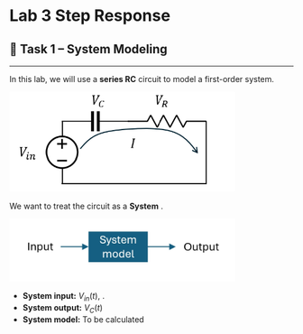 # Lab 3 Step Response


## :dart: Task 1 – System Modeling
---

In this lab, we will use a **series RC** circuit to model a first-order system.

<img src="Pic/RCdiagram.png" width="400"> 

We want to treat the circuit as a **System** . 

<img src="Pic/system1.png" width="400"> 

- **System input:** $V_{in}(t)$, . 
- **System output:** $V_{C}(t)$ 
- **System model:** To be calculated